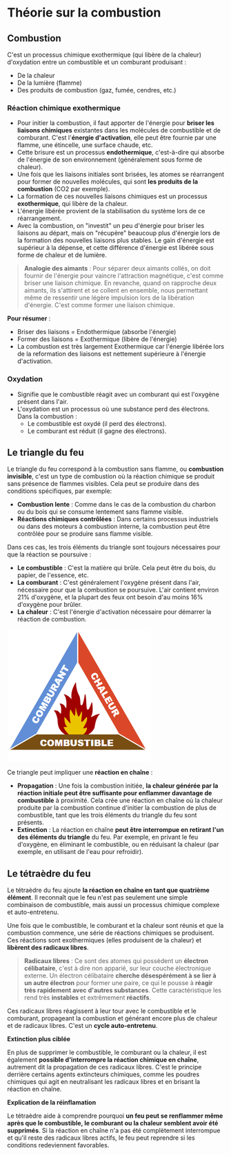 # Théorie sur la combustion

## Combustion
C'est un processus chimique exothermique (qui libère de la chaleur) d'oxydation entre un combustible et un comburant 
produisant :
- De la chaleur
- De la lumière (flamme)
- Des produits de combustion (gaz, fumée, cendres, etc.)

### Réaction chimique exothermique

- Pour initier la combustion, il faut apporter de l'énergie pour **briser les liaisons chimiques** existantes dans les 
molécules de combustible et de comburant. C'est l'**énergie d'activation**, elle peut être fournie par une flamme, 
une étincelle, une surface chaude, etc.
- Cette brisure est un processus **endothermique**, c'est-à-dire qui absorbe de l'énergie de son environnement 
(généralement sous forme de chaleur).
- Une fois que les liaisons initiales sont brisées, les atomes se réarrangent pour former de nouvelles molécules, 
qui sont **les produits de la combustion** (CO2 par exemple).
- La formation de ces nouvelles liaisons chimiques est un processus **exothermique**, qui libère de la chaleur.
- L'énergie libérée provient de la stabilisation du système lors de ce réarrangement.
- Avec la combustion, on "investit" un peu d'énergie pour briser les liaisons au départ, mais on "récupère" beaucoup 
plus d'énergie lors de la formation des nouvelles liaisons plus stables. Le gain d'énergie est supérieur à la dépense, 
et cette différence d'énergie est libérée sous forme de chaleur et de lumière.

> **Analogie des aimants** : Pour séparer deux aimants collés, on doit fournir de l'énergie pour vaincre l'attraction 
magnétique, c'est comme briser une liaison chimique. En revanche, quand on rapproche deux aimants, ils s'attirent et se 
collent en ensemble, nous permettant même de ressentir une légère impulsion lors de la libération d'énergie. C'est 
comme former une liaison chimique.

**Pour résumer** :
- Briser des liaisons = Endothermique (absorbe l'énergie)
- Former des liaisons = Exothermique (libère de l'énergie)
- La combustion est très largement Exothermique car l'énergie libérée lors de la reformation des liaisons est nettement 
supérieure à l'énergie d'activation.

### Oxydation
- Signifie que le combustible réagit avec un comburant qui est l'oxygène présent dans l'air.
- L'oxydation est un processus où une substance perd des électrons. Dans la combustion : 
  - Le combustible est oxydé (il perd des électrons).
  - Le comburant est réduit (il gagne des électrons).

## Le triangle du feu
Le triangle du feu correspond à la combustion sans flamme, ou **combustion invisible**, c'est un type de combustion où 
la réaction chimique se produit sans présence de flammes visibles. Cela peut se produire dans des conditions 
spécifiques, par exemple:

- **Combustion lente** : Comme dans le cas de la combustion du charbon ou du bois qui se consume lentement sans flamme 
visible.
- **Réactions chimiques contrôlées** : Dans certains processus industriels ou dans des moteurs à combustion interne, 
la combustion peut être contrôlée pour se produire sans flamme visible.

Dans ces cas, les trois éléments du triangle sont toujours nécessaires pour que la réaction se poursuive :

- **Le combustible** : C'est la matière qui brûle. Cela peut être du bois, du papier, de l'essence, etc.
- **La comburant** : C'est généralement l'oxygène présent dans l'air, nécessaire pour que la combustion se poursuive. 
L'air contient environ 21% d'oxygène, et la plupart des feux ont besoin d'au moins 16% d'oxygène pour brûler.
- **La chaleur** : C'est l'énergie d'activation nécessaire pour démarrer la réaction de combustion.

![Triangle feu](/doc/img/fire_triangle.png)

Ce triangle peut impliquer une **réaction en chaîne** :
- **Propagation** : Une fois la combustion initiée, **la chaleur générée par la réaction initiale peut être suffisante 
pour enflammer davantage de combustible** à proximité. Cela crée une réaction en chaîne où la chaleur produite par la 
combustion continue d'initier la combustion de plus de combustible, tant que les trois éléments du triangle du feu sont 
présents.
- **Extinction** : La réaction en chaîne **peut être interrompue en retirant l'un des éléments du triangle** du feu. 
Par exemple, en privant le feu d'oxygène, en éliminant le combustible, ou en réduisant la chaleur (par exemple, en 
utilisant de l'eau pour refroidir).

## Le tétraèdre du feu
Le tétraèdre du feu ajoute **la réaction en chaîne en tant que quatrième élément**. Il reconnaît que le feu n'est pas 
seulement une simple combinaison de combustible, mais aussi un processus chimique complexe et auto-entretenu. 

Une fois que le combustible, le comburant et la chaleur sont réunis et que la combustion commence, une série de 
réactions chimiques se produisent. Ces réactions sont exothermiques (elles produisent de la chaleur) et **libèrent des 
radicaux libres**.

> **Radicaux libres** : Ce sont des atomes qui possèdent un **électron célibataire**, c'est à dire non apparié, sur 
leur couche électronique externe. Un électron célibataire **cherche désespérément à se lier à un autre électron** pour 
former une paire, ce qui le pousse à **réagir très rapidement avec d'autres substances**. Cette caractéristique les 
rend très **instables** et extrêmement **réactifs**.

Ces radicaux libres réagissent à leur tour avec le combustible et le comburant, propageant la combustion et générant 
encore plus de chaleur et de radicaux libres. C'est un **cycle auto-entretenu**.

**Extinction plus ciblée**

En plus de supprimer le combustible, le comburant ou la chaleur, il est également **possible d'interrompre la réaction 
chimique en chaîne**, autrement dit la propagation de ces radicaux libres. C'est le principe derrière certains agents 
extincteurs chimiques, comme les poudres chimiques qui agit en neutralisant les radicaux libres et en brisant la 
réaction en chaîne.

**Explication de la réinflamation**

Le tétraèdre aide à comprendre pourquoi **un feu peut se renflammer même après que le combustible, le comburant ou la 
chaleur semblent avoir été supprimés**. Si la réaction en chaîne n'a pas été complètement interrompue et qu'il reste 
des radicaux libres actifs, le feu peut reprendre si les conditions redeviennent favorables.